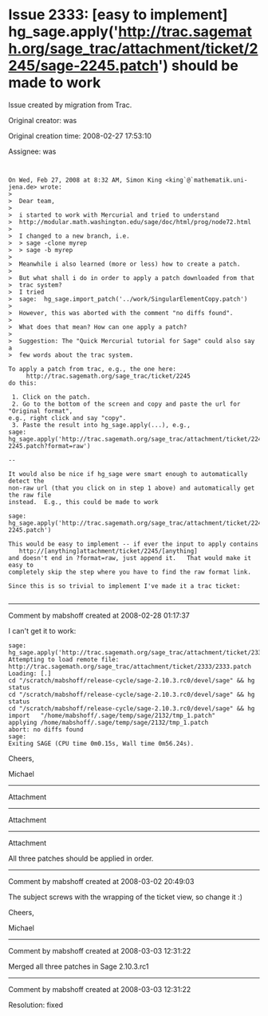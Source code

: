 # Issue 2333: [easy to implement] hg_sage.apply('http://trac.sagemath.org/sage_trac/attachment/ticket/2245/sage-2245.patch') should be made to work

Issue created by migration from Trac.

Original creator: was

Original creation time: 2008-02-27 17:53:10

Assignee: was


```


On Wed, Feb 27, 2008 at 8:32 AM, Simon King <king`@`mathematik.uni-jena.de> wrote:
> 
>  Dear team,
>  
>  i started to work with Mercurial and tried to understand
>  http://modular.math.washington.edu/sage/doc/html/prog/node72.html
>  
>  I changed to a new branch, i.e.
>  > sage -clone myrep
>  > sage -b myrep
>  
>  Meanwhile i also learned (more or less) how to create a patch.
>  
>  But what shall i do in order to apply a patch downloaded from that
>  trac system?
>  I tried
>  sage:  hg_sage.import_patch('../work/SingularElementCopy.patch')
>  
>  However, this was aborted with the comment "no diffs found".
>  
>  What does that mean? How can one apply a patch?
>  
>  Suggestion: The "Quick Mercurial tutorial for Sage" could also say a
>  few words about the trac system.

To apply a patch from trac, e.g., the one here:
     http://trac.sagemath.org/sage_trac/ticket/2245
do this:

 1. Click on the patch.
 2. Go to the bottom of the screen and copy and paste the url for "Original format",
e.g., right click and say "copy".
 3. Paste the result into hg_sage.apply(...), e.g.,
sage: hg_sage.apply('http://trac.sagemath.org/sage_trac/attachment/ticket/2245/sage-2245.patch?format=raw')

--

It would also be nice if hg_sage were smart enough to automatically detect the
non-raw url (that you click on in step 1 above) and automatically get the raw file
instead.  E.g., this could be made to work

sage: hg_sage.apply('http://trac.sagemath.org/sage_trac/attachment/ticket/2245/sage-2245.patch')

This would be easy to implement -- if ever the input to apply contains
   http://[anything]attachment/ticket/2245/[anything]
and doesn't end in ?format=raw, just append it.   That would make it easy to 
completely skip the step where you have to find the raw format link.

Since this is so trivial to implement I've made it a trac ticket:
  

```



---

Comment by mabshoff created at 2008-02-28 01:17:37

I can't get it to work:

```
sage: hg_sage.apply('http://trac.sagemath.org/sage_trac/attachment/ticket/2333/2333.patch')
Attempting to load remote file: http://trac.sagemath.org/sage_trac/attachment/ticket/2333/2333.patch
Loading: [.]
cd "/scratch/mabshoff/release-cycle/sage-2.10.3.rc0/devel/sage" && hg status
cd "/scratch/mabshoff/release-cycle/sage-2.10.3.rc0/devel/sage" && hg status
cd "/scratch/mabshoff/release-cycle/sage-2.10.3.rc0/devel/sage" && hg import   "/home/mabshoff/.sage/temp/sage/2132/tmp_1.patch"
applying /home/mabshoff/.sage/temp/sage/2132/tmp_1.patch
abort: no diffs found
sage:
Exiting SAGE (CPU time 0m0.15s, Wall time 0m56.24s).
```


Cheers,

Michael


---

Attachment


---

Attachment


---

Attachment

All three patches should be applied in order.


---

Comment by mabshoff created at 2008-03-02 20:49:03

The subject screws with the wrapping of the ticket view, so change it :)

Cheers,

Michael


---

Comment by mabshoff created at 2008-03-03 12:31:22

Merged all three patches in Sage 2.10.3.rc1


---

Comment by mabshoff created at 2008-03-03 12:31:22

Resolution: fixed
